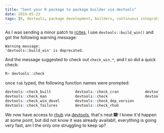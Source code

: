 ```yaml
---
title: "Sent your R package to package builder via devtools"
date: 2019-05-23
tags: [R, devtools, package development, builders, continuous integration]
---
```


As I was sending a minor patch to [rcites](https://github.com/ropensci/rcites),
I use `devtools::build_win()` and got the following warning message:

```
Warning message:
'devtools::build_win' is deprecated.
```

And the message suggested to check out `check_win_*`, and I so did a quick
check:


```R
R> devtools::check
```

once `tab` typed, the following function names were prompted:

```R
devtools::check_built           devtools::check_cran            devtools::check_win_oldrelease
devtools::check_man             devtools::check                 devtools::check_win_release
devtools::check_win_devel       devtools::check_dep_version
devtools::check_failures        devtools::check_rhub
```

We now have access to [rhub](https://builder.r-hub.io/) via
[devtools](https://cran.r-project.org/web/packages/devtools/index.html), that's
neat :fireworks:! I knew it'd happen at some point, but did not know it was
already availabl!, everything is going very fast, am I the only one struggling
to keep up?
